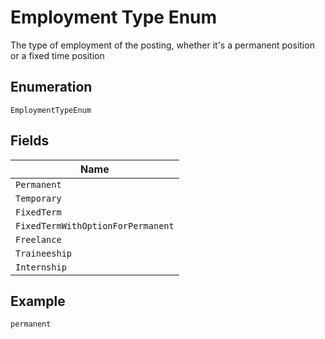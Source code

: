 
# Employment Type Enum

The type of employment of the posting, whether it's a permanent position or a fixed time position

## Enumeration

`EmploymentTypeEnum`

## Fields

| Name |
|  --- |
| `Permanent` |
| `Temporary` |
| `FixedTerm` |
| `FixedTermWithOptionForPermanent` |
| `Freelance` |
| `Traineeship` |
| `Internship` |

## Example

```
permanent
```


